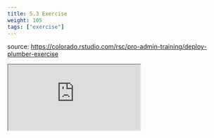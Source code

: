 ```yaml
---
title: 5.3 Exercise
weight: 105
tags: ["exercise"]
---
```


source: https://colorado.rstudio.com/rsc/pro-admin-training/deploy-plumber-exercise

<div class="responsive-container-learnr">
  <div class="cssload-loader">
    <div class="cssload-inner cssload-one"></div>
    <div class="cssload-inner cssload-two"></div>
    <div class="cssload-inner cssload-three"></div>
  </div>
  <iframe 
    src="https://colorado.rstudio.com/rsc/pro-admin-training/deploy-plumber-exercise" 
    gesture="media"  allowfullscreen>
  </iframe>
</div>



